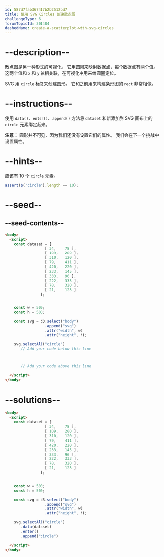 ```yaml
---
id: 587d7fab367417b2b2512bd7
title: 使用 SVG Circles 创建散点图
challengeType: 6
forumTopicId: 301484
dashedName: create-a-scatterplot-with-svg-circles
---
```


# --description--

散点图是另一种形式的可视化。 它用圆圈来映射数据点，每个数据点有两个值。 这两个值和 `x` 和 `y` 轴相关联，在可视化中用来给圆圈定位。

SVG 用 `circle` 标签来创建圆形。 它和之前用来构建条形图的 `rect` 非常相像。

# --instructions--

使用 `data()`、`enter()`、`append()` 方法将 `dataset` 和新添加到 SVG 画布上的 `circle` 元素绑定起来。

**注意：** 圆形并不可见，因为我们还没有设置它们的属性。 我们会在下一个挑战中设置属性。

# --hints--

应该有 10 个 `circle` 元素。

```js
assert($('circle').length == 10);
```

# --seed--

## --seed-contents--

```html
<body>
  <script>
    const dataset = [
                  [ 34,    78 ],
                  [ 109,   280 ],
                  [ 310,   120 ],
                  [ 79,    411 ],
                  [ 420,   220 ],
                  [ 233,   145 ],
                  [ 333,   96 ],
                  [ 222,   333 ],
                  [ 78,    320 ],
                  [ 21,    123 ]
                ];


    const w = 500;
    const h = 500;

    const svg = d3.select("body")
                  .append("svg")
                  .attr("width", w)
                  .attr("height", h);

    svg.selectAll("circle")
       // Add your code below this line



       // Add your code above this line

  </script>
</body>
```

# --solutions--

```html
<body>
  <script>
    const dataset = [
                  [ 34,    78 ],
                  [ 109,   280 ],
                  [ 310,   120 ],
                  [ 79,    411 ],
                  [ 420,   220 ],
                  [ 233,   145 ],
                  [ 333,   96 ],
                  [ 222,   333 ],
                  [ 78,    320 ],
                  [ 21,    123 ]
                ];


    const w = 500;
    const h = 500;

    const svg = d3.select("body")
                  .append("svg")
                  .attr("width", w)
                  .attr("height", h);

    svg.selectAll("circle")
       .data(dataset)
       .enter()
       .append("circle")

  </script>
</body>
```
